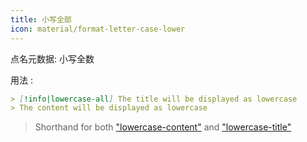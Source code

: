 ```yaml
---
title: 小写全部
icon: material/format-letter-case-lower
---
```


点名元数据: 小写全数

用法 :

```md
> [!info|lowercase-all] The title will be displayed as lowercase
> The content will be displayed as lowercase
```
> Shorthand for both ["lowercase-content"](../content-styling/page-5.md)
> and ["lowercase-title"](../title-styling/page-15.md)
